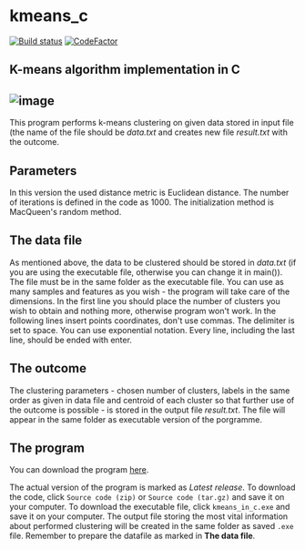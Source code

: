 # kmeans_c

[![Build status](https://ci.appveyor.com/api/projects/status/yj1sdcuf0883iaud?svg=true)](https://ci.appveyor.com/project/amrukwa/kmeans-c)
[![CodeFactor](https://www.codefactor.io/repository/github/amrukwa/kmeans_c/badge)](https://www.codefactor.io/repository/github/amrukwa/kmeans_c)

## K-means algorithm implementation in C


![image](https://user-images.githubusercontent.com/57860857/79414861-11ebf400-7fac-11ea-9898-f731298baeeb.png)
----

This program performs k-means clustering on given data stored in input file (the name of the file should be *data.txt* and creates new file *result.txt* with the outcome.

## Parameters

In this version the used distance metric is Euclidean distance. The number of iterations is defined in the code as 1000. The initialization method is MacQueen's random method.

## The data file

As mentioned above, the data to be clustered should be stored in *data.txt* (if you are using the executable file, otherwise you can change it in main()). The file must be in the same folder as the executable file. You can use as many samples and features as you wish - the program will take care of the dimensions.
In the first line you should place the number of clusters you wish to obtain and nothing more, otherwise program won't work.
In the following lines insert points coordinates, don't use commas. The delimiter is set to space. You can use exponential notation. Every line, including the last line, should be ended with enter.

## The outcome

The clustering parameters - chosen number of clusters, labels in the same order as given in data file and centroid of each cluster so that further use of the outcome is possible -  is stored in the output file *result.txt*. The file will appear in the same folder as executable version of the porgramme.

## The program

You can download the program [here](https://github.com/amrukwa/kmeans_c/releases).

The actual version of the program is marked as _Latest release_.
To download the code, click `Source code (zip)` or `Source code (tar.gz)` and save it on your computer.
To download the executable file, click `kmeans_in_c.exe` and save it on your computer. The output file storing the most vital information about performed clustering will be created in the same folder as saved `.exe` file. Remember to prepare the datafile as marked in **The data file**.

